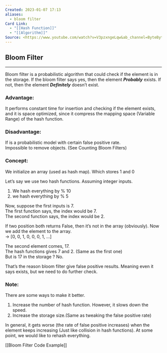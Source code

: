 ```yaml
---
Created: 2023-01-07 17:13
aliases:
  - bloom filter
Card Link:
  - "[[Hash Function]]"
  - "[[Algorithm]]"
Source: <https://www.youtube.com/watch?v=V3pzxngeLqw&ab_channel=ByteByteGo>
---
```

## Bloom Filter
---

Bloom filter is a probabilistic algorithm that could check if the element is in the storage. If the bloom filter says yes, then the element ___Probably___ exists. If not, then the element ___Definitely___ doesn’t exist.

### Advantage:

It performs constant time for insertion and checking if the element exists, and it is space optimized, since it compress the mapping space (Variable Range) of the hash function.

### Disadvantage:

If is a probabilistic model with certain false positive rate.  
Impossible to remove objects. (See Counting Bloom Filters)

### Concept:

We initialize an array (used as hash map). Which stores 1 and 0

Let’s say we use two hash functions. Assuming integer inputs.

1. We hash everything by % 10
2. we hash everything by % 5

Now, suppose the first inputs is 7.  
The first function says, the index would be 7.  
The second function says, the index would be 2.

If two position both returns False, then it’s not in the array (obviously).  Now we add the element to the array.  
-> [0, 0, 1, 0, 0, 0, 1, …]

The second element comes, 17.  
The hash functions gives 7 and 2. (Same as the first one)  
But is 17 in the storage ? No.

That’s the reason bloom filter give false positive results. Meaning even it says exists, but we need to do further check.

### Note:

There are some ways to make it better.

1. Increase the number of hash function. However, it slows down the speed.
2. Increase the storage size.(Same as tweaking the false positive rate)

In general, it gets worse (the rate of false positive increases) when the element keeps increasing (Just like collision in hash functions). At some point, we would like to rehash everything.

[[Bloom Filter Code Example]]
